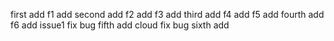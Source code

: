 first add 
f1 add
second add
f2 add
f3 add
third add
f4 add
f5 add
fourth add
f6 add
issue1 fix bug
fifth add
cloud fix bug
sixth add

